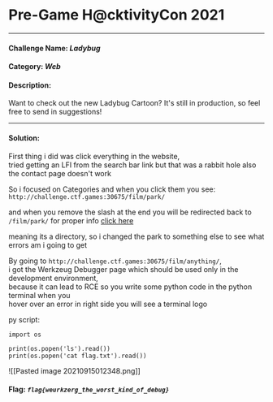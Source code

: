 # Pre-Game H@cktivityCon 2021
___________________________________________________________
#### Challenge Name: *Ladybug*
#### Category: *Web*

#### Description: 
Want to check out the new Ladybug Cartoon?
It's still in production, so feel free to send in suggestions!

___________________________________________________________

#### Solution: 

First thing i did was click everything in the website,<br>
tried getting an LFI from the search bar link but that was a rabbit hole also the contact page doesn't work

So i focused on Categories and when you click them you see:<br>
`http://challenge.ctf.games:30675/film/park/`

and when you remove the slash at the end you will be redirected back to 
`/film/park/` for proper info [click here](https://ahrefs.com/blog/trailing-slash/#:~:text=A%20trailing%20slash%20is%20a,not%20have%20the%20trailing%20slash.&text=These%20days%2C%20URLs%20in%20most,aren%27t%20pointing%20to%20files.)

meaning its a directory, so i changed the park to something else to see what errors am i going to get


By going to `http://challenge.ctf.games:30675/film/anything/`,<br>
i got the Werkzeug Debugger page which should be used only in the development environment,<br>
because it can lead to RCE so you write some python code in the python terminal when you<br>
hover over an error in right side you will see a terminal logo



py script:
```
import os

print(os.popen('ls').read())
print(os.popen('cat flag.txt').read())
```

![[Pasted image 20210915012348.png]]


#### Flag: *`flag{weurkzerg_the_worst_kind_of_debug}`*
